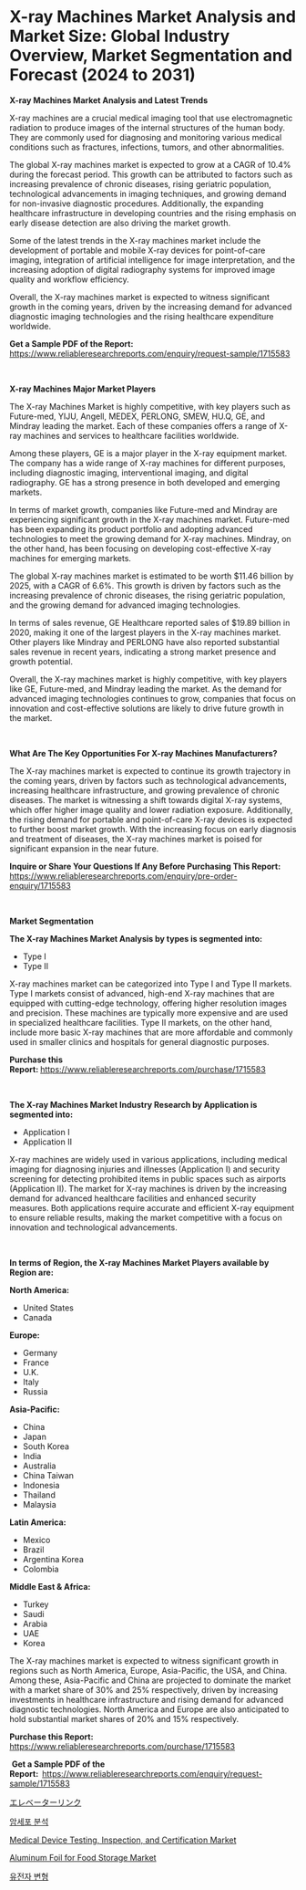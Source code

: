 <p><h1>X-ray Machines Market Analysis and Market Size: Global Industry Overview, Market Segmentation and Forecast (2024 to 2031)</h1></p><p><strong>X-ray Machines Market Analysis and Latest Trends</strong></p>
<p><p>X-ray machines are a crucial medical imaging tool that use electromagnetic radiation to produce images of the internal structures of the human body. They are commonly used for diagnosing and monitoring various medical conditions such as fractures, infections, tumors, and other abnormalities.</p><p>The global X-ray machines market is expected to grow at a CAGR of 10.4% during the forecast period. This growth can be attributed to factors such as increasing prevalence of chronic diseases, rising geriatric population, technological advancements in imaging techniques, and growing demand for non-invasive diagnostic procedures. Additionally, the expanding healthcare infrastructure in developing countries and the rising emphasis on early disease detection are also driving the market growth.</p><p>Some of the latest trends in the X-ray machines market include the development of portable and mobile X-ray devices for point-of-care imaging, integration of artificial intelligence for image interpretation, and the increasing adoption of digital radiography systems for improved image quality and workflow efficiency.</p><p>Overall, the X-ray machines market is expected to witness significant growth in the coming years, driven by the increasing demand for advanced diagnostic imaging technologies and the rising healthcare expenditure worldwide.</p></p>
<p><strong>Get a Sample PDF of the Report:&nbsp;</strong> <a href="https://www.reliableresearchreports.com/enquiry/request-sample/1715583">https://www.reliableresearchreports.com/enquiry/request-sample/1715583</a></p>
<p>&nbsp;</p>
<p><strong>X-ray Machines Major Market Players</strong></p>
<p><p>The X-ray Machines Market is highly competitive, with key players such as Future-med, YIJU, Angell, MEDEX, PERLONG, SMEW, HU.Q, GE, and Mindray leading the market. Each of these companies offers a range of X-ray machines and services to healthcare facilities worldwide. </p><p>Among these players, GE is a major player in the X-ray equipment market. The company has a wide range of X-ray machines for different purposes, including diagnostic imaging, interventional imaging, and digital radiography. GE has a strong presence in both developed and emerging markets.</p><p>In terms of market growth, companies like Future-med and Mindray are experiencing significant growth in the X-ray machines market. Future-med has been expanding its product portfolio and adopting advanced technologies to meet the growing demand for X-ray machines. Mindray, on the other hand, has been focusing on developing cost-effective X-ray machines for emerging markets.</p><p>The global X-ray machines market is estimated to be worth $11.46 billion by 2025, with a CAGR of 6.6%. This growth is driven by factors such as the increasing prevalence of chronic diseases, the rising geriatric population, and the growing demand for advanced imaging technologies.</p><p>In terms of sales revenue, GE Healthcare reported sales of $19.89 billion in 2020, making it one of the largest players in the X-ray machines market. Other players like Mindray and PERLONG have also reported substantial sales revenue in recent years, indicating a strong market presence and growth potential. </p><p>Overall, the X-ray machines market is highly competitive, with key players like GE, Future-med, and Mindray leading the market. As the demand for advanced imaging technologies continues to grow, companies that focus on innovation and cost-effective solutions are likely to drive future growth in the market.</p></p>
<p>&nbsp;</p>
<p><strong>What Are The Key Opportunities For X-ray Machines Manufacturers?</strong></p>
<p><p>The X-ray machines market is expected to continue its growth trajectory in the coming years, driven by factors such as technological advancements, increasing healthcare infrastructure, and growing prevalence of chronic diseases. The market is witnessing a shift towards digital X-ray systems, which offer higher image quality and lower radiation exposure. Additionally, the rising demand for portable and point-of-care X-ray devices is expected to further boost market growth. With the increasing focus on early diagnosis and treatment of diseases, the X-ray machines market is poised for significant expansion in the near future.</p></p>
<p><strong>Inquire or Share Your Questions If Any Before Purchasing This Report:</strong> <a href="https://www.reliableresearchreports.com/enquiry/pre-order-enquiry/1715583">https://www.reliableresearchreports.com/enquiry/pre-order-enquiry/1715583</a></p>
<p>&nbsp;</p>
<p><strong>Market Segmentation</strong></p>
<p><strong>The X-ray Machines Market Analysis by types is segmented into:</strong></p>
<p><ul><li>Type I</li><li>Type II</li></ul></p>
<p><p>X-ray machines market can be categorized into Type I and Type II markets. Type I markets consist of advanced, high-end X-ray machines that are equipped with cutting-edge technology, offering higher resolution images and precision. These machines are typically more expensive and are used in specialized healthcare facilities. Type II markets, on the other hand, include more basic X-ray machines that are more affordable and commonly used in smaller clinics and hospitals for general diagnostic purposes.</p></p>
<p><strong>Purchase this Report:&nbsp;</strong><a href="https://www.reliableresearchreports.com/purchase/1715583">https://www.reliableresearchreports.com/purchase/1715583</a></p>
<p>&nbsp;</p>
<p><strong>The X-ray Machines Market Industry Research by Application is segmented into:</strong></p>
<p><ul><li>Application I</li><li>Application II</li></ul></p>
<p><p>X-ray machines are widely used in various applications, including medical imaging for diagnosing injuries and illnesses (Application I) and security screening for detecting prohibited items in public spaces such as airports (Application II). The market for X-ray machines is driven by the increasing demand for advanced healthcare facilities and enhanced security measures. Both applications require accurate and efficient X-ray equipment to ensure reliable results, making the market competitive with a focus on innovation and technological advancements.</p></p>
<p>&nbsp;</p>
<p><strong>In terms of Region, the X-ray Machines Market Players available by Region are:</strong></p>
<p>
    <p> <strong> North America: </strong>
        <ul>
            <li>United States</li>
            <li>Canada</li>
        </ul>
        </p> 
    <p> <strong> Europe: </strong>
        <ul>
            <li>Germany</li>
            <li>France</li>
            <li>U.K.</li>
            <li>Italy</li>
            <li>Russia</li>
        </ul>
        </p> 
    <p> <strong> Asia-Pacific: </strong>
        <ul>
            <li>China</li>
            <li>Japan</li>
            <li>South Korea</li>
            <li>India</li>
            <li>Australia</li>
            <li>China Taiwan</li>
            <li>Indonesia</li>
            <li>Thailand</li>
            <li>Malaysia</li>
        </ul>
        </p> 
    <p> <strong> Latin America: </strong>
        <ul>
            <li>Mexico</li>
            <li>Brazil</li>
            <li>Argentina Korea</li>
            <li>Colombia</li>
        </ul>
        </p> 
    <p> <strong> Middle East & Africa: </strong>
        <ul>
            <li>Turkey</li>
            <li>Saudi</li>
            <li>Arabia</li>
            <li>UAE</li>
            <li>Korea</li>
        </ul>
    </p>
    </p>
<p><p>The X-ray machines market is expected to witness significant growth in regions such as North America, Europe, Asia-Pacific, the USA, and China. Among these, Asia-Pacific and China are projected to dominate the market with a market share of 30% and 25% respectively, driven by increasing investments in healthcare infrastructure and rising demand for advanced diagnostic technologies. North America and Europe are also anticipated to hold substantial market shares of 20% and 15% respectively.</p></p>
<p><strong>Purchase this Report: </strong><a href="https://www.reliableresearchreports.com/purchase/1715583">https://www.reliableresearchreports.com/purchase/1715583</a></p>
<p>&nbsp;<strong>Get a Sample PDF of the Report:&nbsp;&nbsp;</strong><a href="https://www.reliableresearchreports.com/enquiry/request-sample/1715583">https://www.reliableresearchreports.com/enquiry/request-sample/1715583</a></p>
<p><strong></strong></p>
<p><p><a href="https://medium.com/@briaabshire64/%E3%82%A8%E3%83%AC%E3%83%99%E3%83%BC%E3%82%BF%E3%83%BC%E3%83%AA%E3%83%B3%E3%82%AF%E3%81%AF-2024%E5%B9%B4%E3%81%8B%E3%82%892031%E5%B9%B4%E3%81%BE%E3%81%A7%E3%81%AE%E5%B8%82%E5%A0%B4%E3%83%88%E3%83%AC%E3%83%B3%E3%83%89%E3%81%A8%E5%B8%82%E5%A0%B4%E5%88%86%E6%9E%90%E3%82%92%E4%BA%88%E6%B8%AC%E3%81%97%E3%81%A6%E3%81%84%E3%81%BE%E3%81%99-b61b0b093adc">エレベーターリンク</a></p><p><a href="https://github.com/vsn7qpua81q/Market-Research-Report-List-1/blob/main/5487768183449.md">암세포 분석</a></p><p><a href="https://noble-drawer-34c.notion.site/Medical-Device-Testing-Inspection-and-Certification-Market-Size-Share-Trends-Analysis-Report-By-cc06b57417084680ba7535a0d3025f7a">Medical Device Testing, Inspection, and Certification Market</a></p><p><a href="https://issuu.com/reportprime-2/docs/aluminum-foil-for-food-storage-market-size-2030.pp">Aluminum Foil for Food Storage Market</a></p><p><a href="https://github.com/trmesnao7959541/Market-Research-Report-List-1/blob/main/2894583183448.md">유전자 변형</a></p></p>